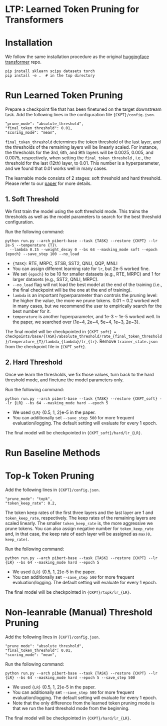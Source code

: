 # LTP: Learned Token Pruning for Transformers

# Installation
We follow the same installation procedure as the original [huggingface transformer](https://github.com/huggingface/transformers) repo.
```
pip install sklearn scipy datasets torch
pip install -e .  # in the top directory
```

# Run Learned Token Pruning
Prepare a checkpoint file that has been finetuned on the target downstream task. 
Add the following lines in the configuration file `{CKPT}/config.json`.
```
"prune_mode": "absolute_threshold",
"final_token_threshold": 0.01, 
"scoring_mode": "mean",
```

`final_token_threshold` determines the token threshold of the last layer, and the thresholds of the remaining layers will be linearly scaled.
For instance, the thresholds for the 3rd, 6th, and 9th layers will be 0.0025, 0.005, and 0.0075, respectively, when setting the `final_token_threshold` , i.e., the threshold for the last (12th) layer, to 0.01.
This number is a hyperparameter, and we found that 0.01 works well in many cases.

The learnable mode consists of 2 stages: soft threshold and hard threshold.
Please refer to our [paper](https://arxiv.org/abs/2107.00910) for more details.

## 1. Soft Threshold
We first train the model using the soft threshold mode. 
This trains the thresholds as well as the model parameters to search for the best threshold configuration.

Run the following command:
```
python run.py --arch pibert-base --task {TASK} --restore {CKPT} --lr 2e-5 --temperature {T}\
  --lambda 0.15 --weight_decay 0 --bs 64 --masking_mode soft --epoch {epoch} --save_step 100 --no_load
```

* `{TASK}`: RTE, MRPC, STSB, SST2, QNLI, QQP, MNLI
* You can assign different learning rate for `lr`, but 2e-5 worked fine.
* We set `{epoch}` to be 10 for smaller datasets (e.g., RTE, MRPC) and 1 for larger datasets (e.g., SST2, QNLI, MRPC).
* `--no_load` flag will not load the best model at the end of the training (i.e., the final checkpoint will be the one at the end of training).
* `lambda` is an important hyperparameter than controls the pruning level: the higher the value, the more we prune tokens. 0.01 ~ 0.2 worked well in many cases, but we recommend the user to empirically search for the best number for it.
* `temperature` is another hyperparameter, and 1e-3 ~ 1e-5 worked well. In the paper, we searched over {1e−4, 2e−4, 5e−4, 1e−3, 2e−3}.

The final model will be checkpointed in `{CKPT_soft} = checkpoints/base/{TASK}/absolute_threshold/rate_{final_token_threshold}/temperature_{T}/lambda_{lambda}/lr_{lr}`.
Remove `trainer_state.json` from the checkpoint file in `{CKPT_soft}`.


## 2. Hard Threshold
Once we learn the thresholds, we fix those values, turn back to the hard threshold mode, and finetune the model parameters only.

Run the following command:
```
python run.py --arch pibert-base --task {TASK} --restore {CKPT_soft} --lr {LR} --bs 64 --masking_mode hard --epoch 5 
```

* We used `{LR}` {0.5, 1, 2}e-5 in the paper.
* You can additionally set `--save_step 500` for more frequent evaluation/logging. The default setting will evaluate for every 1 epoch.

The final model will be checkpointed in `{CKPT_soft}/hard/lr_{LR}`.


# Run Baseline Methods

# Top-k Token Pruning
Add the following lines in `{CKPT}/config.json`.
```
"prune_mode": "topk",
"token_keep_rate": 0.2,
```

The token keep rates of the first three layers and the last layer are 1 and `token_keep_rate`, respectively. 
The keep rates of the remaining layers are scaled linearly.
The smaller `token_keep_rate` is, the more aggressive we prune tokens.
You can also assign negative number for `token_keep_rate` and, in that case, the keep rate of each layer will be assigned as `max(0, keep_rate)`.

Run the following command:

```
python run.py --arch pibert-base --task {TASK} --restore {CKPT} --lr {LR} --bs 64 --masking_mode hard --epoch 5
```

* We used `{LR}` {0.5, 1, 2}e-5 in the paper.
* You can additionally set `--save_step 500` for more frequent evaluation/logging. The default setting will evaluate for every 1 epoch.


The final model will be checkpointed in `{CKPT}/topk/lr_{LR}`.


# Non-leanrable (Manual) Threshold Pruning
Add the following lines in `{CKPT}/config.json`.
```
"prune_mode": "absolute_threshold",
"final_token_threshold": 0.01, 
"scoring_mode": "mean",
```

Run the following command:
```
python run.py --arch pibert-base --task {TASK} --restore {CKPT} --lr {LR} --bs 64 --masking_mode hard --epoch 5 --save_step 500
```

* We used `{LR}` {0.5, 1, 2}e-5 in the paper.
* You can additionally set `--save_step 500` for more frequent evaluation/logging. The default setting will evaluate for every 1 epoch.
* Note that the only difference from the learned token pruning mode is that we run the hard threshold mode from the beginning.


The final model will be checkpointed in `{CKPT}/hard/lr_{LR}`.


